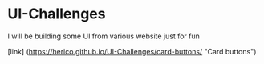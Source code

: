 # UI-Challenges
I will be building some UI from various website just for fun

[link] (https://herico.github.io/UI-Challenges/card-buttons/ "Card buttons")
